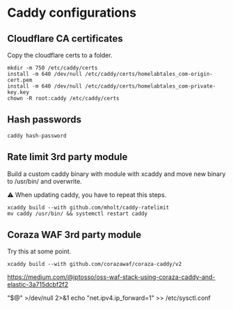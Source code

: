 # Caddy configurations

## Cloudflare CA certificates

Copy the cloudflare certs to a folder.

```shell
mkdir -m 750 /etc/caddy/certs
install -m 640 /dev/null /etc/caddy/certs/homelabtales_com-origin-cert.pem
install -m 640 /dev/null /etc/caddy/certs/homelabtales_com-private-key.key
chown -R root:caddy /etc/caddy/certs
```

## Hash passwords

```shell
caddy hash-password

```

## Rate limit 3rd party module

Build a custom caddy binary with module with xcaddy and move new binary to /usr/bin/ and overwrite.

⚠️ When updating caddy, you have to repeat this steps.

```shell
xcaddy build --with github.com/mholt/caddy-ratelimit
mv caddy /usr/bin/ && systemctl restart caddy
```

## Coraza WAF 3rd party module

Try this at some point.

```shell
xcaddy build --with github.com/corazawaf/coraza-caddy/v2
```

<https://medium.com/@jptosso/oss-waf-stack-using-coraza-caddy-and-elastic-3a715dcbf2f2>

"$@" >/dev/null 2>&1 echo "net.ipv4.ip_forward=1" >> /etc/sysctl.conf
